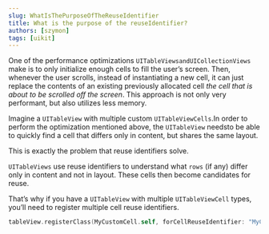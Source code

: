 ```yaml
---
slug: WhatIsThePurposeOfTheReuseIdentifier
title: What is the purpose of the reuseIdentifier?
authors: [szymon]
tags: [uikit]
---
```



One of the performance optimizations `UITableViewsandUICollectionViews` make is to only initialize enough cells to fill the user’s screen. Then, whenever the user scrolls, instead of instantiating a new cell, it can just replace the contents of an existing previously allocated cell *the cell that is about to be scrolled off the screen*. This approach is not only very performant, but also utilizes less memory.

Imagine a `UITableView` with multiple custom `UITableViewCells`.In order to perform the optimization mentioned above, the `UITableView` needsto be able to quickly find a cell that differs only in content, but shares the same layout.

This is exactly the problem that reuse identifiers solve.

`UITableViews` use reuse identifiers to understand what `rows` (if any) differ only in content and not in layout. These cells then become candidates for reuse.

That’s why if you have a `UITableView` with multiple `UITableViewCell` types, you’ll need to register multiple cell reuse identifiers.
```swift
tableView.registerClass(MyCustomCell.self, forCellReuseIdentifier: "MyCustomCell")
```
